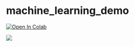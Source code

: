 # machine_learning_demo

[![Open In Colab](https://colab.research.google.com/assets/colab-badge.svg)](https://colab.research.google.com/github/predictive-clinical-neuroscience/machine_learning_demo/blob/main/mortality_prediction.ipynb)


![](docs/elife_press_release_photo.jpg)

